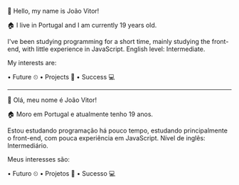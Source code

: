 👋 
Hello, my name is João Vitor!

🏠 I live in Portugal and I am currently 19 years old.

I've been studying programming for a short time, mainly studying the front-end, with little experience in JavaScript.
English level: Intermediate. 

My interests are:

• Future ⏲
• Projects 📖
• Success 💻

___________________________________________

👋
Olá, meu nome é João Vitor!

🏠 Moro em Portugal e atualmente tenho 19 anos.

Estou estudando programação há pouco tempo, estudando principalmente o front-end, com pouca experiência em JavaScript.
Nível de inglês: Intermediário.

Meus interesses são:

• Futuro ⏲
• Projetos 📖
• Sucesso 💻
